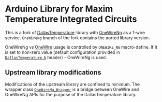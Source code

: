 # Arduino Library for Maxim Temperature Integrated Circuits

This is a fork of
[DallasTemperature](https://github.com/milesburton/Arduino-Temperature-Control-Library)
library with [OneWireNg](https://github.com/pstolarz/OneWireNg) as a 1-wire
service. `OneWireNg` branch of the fork contains the ported library version.

OneWireNg vs [OneWire](https://github.com/PaulStoffregen/OneWire) usage is
controlled by `ONEWIRE_NG` macro-define. If it is set to non-zero value (default
configuration provided in [`DallasTemperature.h`](DallasTemperature.h) header) -
OneWireNg is used.

## Upstream library modifications

Modifications of the upstream library are confined to minimum. The wrapper class
[`OneWireNg_Wrapper`](OneWireNg_Wrapper.h) is a bridge between OneWire and
OneWireNg APIs for the purpose of the DallasTemperature library.
